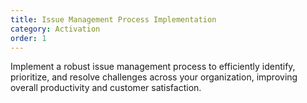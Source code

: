 ```yaml
---
title: Issue Management Process Implementation
category: Activation
order: 1
---
```

Implement a robust issue management process to efficiently identify, prioritize, and resolve challenges across your organization, improving overall productivity and customer satisfaction.
